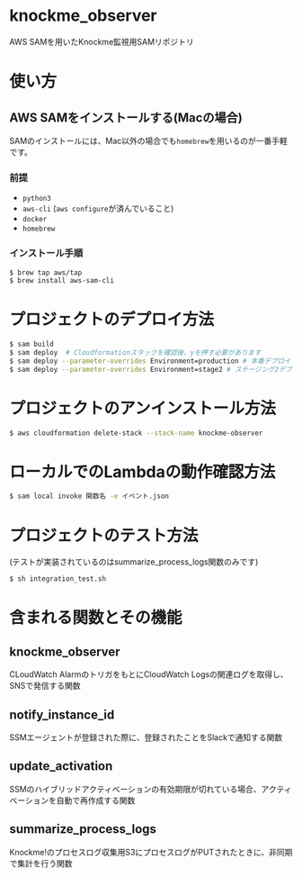 # knockme_observer

AWS SAMを用いたKnockme監視用SAMリポジトリ

# 使い方

## AWS SAMをインストールする(Macの場合)

SAMのインストールには、Mac以外の場合でも`homebrew`を用いるのが一番手軽です。

### 前提

- `python3`
- `aws-cli` (`aws configure`が済んでいること)
- `docker`
- `homebrew`

### インストール手順

```sh
$ brew tap aws/tap
$ brew install aws-sam-cli
```

# プロジェクトのデプロイ方法

```sh
$ sam build
$ sam deploy  # Cloudformationスタックを確認後、yを押す必要があります
$ sam deploy --parameter-overrides Environment=production # 本番デプロイ
$ sam deploy --parameter-overrides Environment=stage2 # ステージング2デプロイ
```

# プロジェクトのアンインストール方法

```sh
$ aws cloudformation delete-stack --stack-name knockme-observer
```

# ローカルでのLambdaの動作確認方法

```sh
$ sam local invoke 関数名 -e イベント.json
```

# プロジェクトのテスト方法

(テストが実装されているのはsummarize_process_logs関数のみです)

```sh
$ sh integration_test.sh
```

# 含まれる関数とその機能

## knockme_observer

CLoudWatch AlarmのトリガをもとにCloudWatch Logsの関連ログを取得し、SNSで発信する関数

## notify_instance_id

SSMエージェントが登録された際に、登録されたことをSlackで通知する関数

## update_activation

SSMのハイブリッドアクティベーションの有効期限が切れている場合、アクティベーションを自動で再作成する関数

## summarize_process_logs

Knockme!のプロセスログ収集用S3にプロセスログがPUTされたときに、非同期で集計を行う関数
